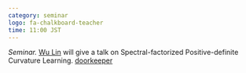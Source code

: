```yaml
---
category: seminar
logo: fa-chalkboard-teacher
time: 11:00 JST
---
```


*Seminar.* [Wu Lin](https://yorkerlin.github.io) will give a talk on Spectral-factorized Positive-definite Curvature Learning. [doorkeeper](https://c5dc59ed978213830355fc8978.doorkeeper.jp/events/183765)
